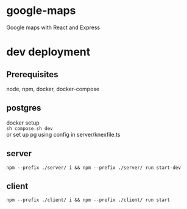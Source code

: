 # google-maps
Google maps with React and Express

# dev deployment

## Prerequisites
node, npm, docker, docker-compose

## postgres 
docker setup  
``sh compose.sh dev``  
or set up pg using config in server/knexfile.ts

## server
``npm --prefix ./server/ i && npm --prefix ./server/ run start-dev``

## client
``npm --prefix ./client/ i && npm --prefix ./client/ run start``
